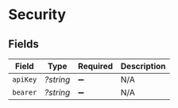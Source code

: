 # Security


## Fields

| Field              | Type               | Required           | Description        |
| ------------------ | ------------------ | ------------------ | ------------------ |
| `apiKey`           | *?string*          | :heavy_minus_sign: | N/A                |
| `bearer`           | *?string*          | :heavy_minus_sign: | N/A                |